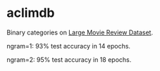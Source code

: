 # aclimdb

Binary categories on [Large Movie Review Dataset](http://ai.stanford.edu/~amaas/data/sentiment/).

ngram=1: 93% test accuracy in 14 epochs.

ngram=2: 95% test accuracy in 18 epochs.
